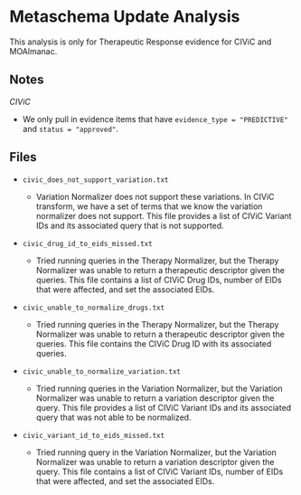# Metaschema Update Analysis

This analysis is only for Therapeutic Response evidence for CIViC and MOAlmanac.

## Notes

_CIViC_

  - We only pull in evidence items that have `evidence_type = "PREDICTIVE"` and `status = "approved"`.

## Files

- `civic_does_not_support_variation.txt`
  - Variation Normalizer does not support these variations. In CIViC transform, we have a set of terms that we know the variation normalizer does not support. This file provides a list of CIViC Variant IDs and its associated query that is not supported.

- `civic_drug_id_to_eids_missed.txt`
  - Tried running queries in the Therapy Normalizer, but the Therapy Normalizer was unable to return a therapeutic descriptor given the queries. This file contains a list of CIViC Drug IDs, number of EIDs that were affected, and set the associated EIDs.

- `civic_unable_to_normalize_drugs.txt`
  - Tried running queries in the Therapy Normalizer, but the Therapy Normalizer was unable to return a therapeutic descriptor given the queries. This file contains the CIViC Drug ID with its associated queries.

- `civic_unable_to_normalize_variation.txt`
  - Tried running queries in the Variation Normalizer, but the Variation Normalizer was unable to return a variation descriptor given the query. This file provides a list of CIViC Variant IDs and its associated query that was not able to be normalized.

- `civic_variant_id_to_eids_missed.txt`
  - Tried running query in the Variation Normalizer, but the Variation Normalizer was unable to return a variation descriptor given the query. This file contains a list of CIViC Variant IDs, number of EIDs that were affected, and set the associated EIDs.


